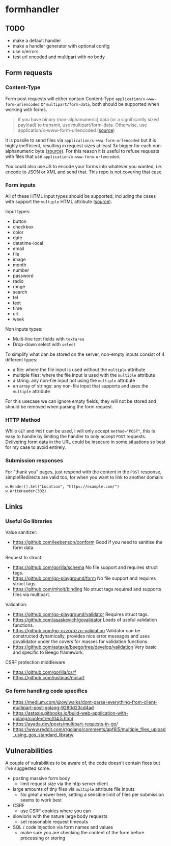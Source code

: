 # formhandler

## TODO

- make a default handler
- make a handler generator with optional config
- use x/errors
- test url encoded and multipart with no body

## Form requests

### Content-Type

Form post requests will either contain Content-Type `application/x-www-form-urlencoded` or `multipart/form-data`, both should be supported when working with forms.

> if you have binary (non-alphanumeric) data (or a significantly sized payload) to transmit, use multipart/form-data. Otherwise, use application/x-www-form-urlencoded ([source](https://developer.mozilla.org/en-US/docs/Web/HTTP/Headers/Content-Type))

It is possile to send files via `application/x-www-form-urlencoded` but it is highly inefficient, resulting in request sizes at least 3x bigger for each non-alphanumeric byte ([source](https://stackoverflow.com/questions/4007969/application-x-www-form-urlencoded-or-multipart-form-data)).
For this reason it is useful to refuse requests with files that use `application/x-www-form-urlencoded`.

You could also use JS to encode your forms into whatever you wanted, i.e. encode to JSON or XML and send that.
This repo is not covering that case.

### Form inputs

All of these HTML input types should be supported, including the cases with support the `multiple` HTML attribute ([source](https://developer.mozilla.org/en-US/docs/Web/HTML/Element/input)).

Input types:

- button
- checkbox
- color
- date
- datetime-local
- email
- file
- image
- month
- number
- password
- radio
- range
- search
- tel
- text
- time
- url
- week

Non inputs types:

- Multi-line text fields with `textarea`
- Drop-down select with `select`

To simplify what can be stored on the server, non-empty inputs consist of 4 different types:

- a file: where the file input is used without the `multiple` attribute
- multiple files: where the file input is used with the `multiple` attribute
- a string: any non-file input not using the `multiple` attribute
- an array of strings: any non-file input that supports and uses the `multiple` attribute

For this usecase we can ignore empty fields, they will not be stored and should be removed when parsing the form request.

### HTTP Method

While `GET` and `POST` can be used, I will only accept `method="POST"`, this is easy to handle by limiting the handler to only accept `POST` requests. Delivering form data in the URL could be insecure in some situations so best for my case to avoid entirely.

### Submission responses

For "thank you" pages, just respond with the content in the `POST` response, simple!Redirects are valid too, for when you want to link to another domain:

    w.Header().Set("Location", "https://example.com/")
    w.WriteHeader(302)

## Links

### Useful Go libraries

Value sanitizer:

- <https://github.com/leebenson/conform> Good if you need to sanitise the form data.

Request to struct:

- <https://github.com/gorilla/schema> No file support and requires struct tags.
- <https://github.com/go-playground/form> No file support and requires struct tags.
- <https://github.com/mholt/binding> No struct tags required and supports files via multipart.

Validation:

- <https://github.com/go-playground/validator> Requires struct tags.
- <https://github.com/asaskevich/govalidator> Loads of useful validation functions.
- <https://github.com/go-ozzo/ozzo-validation> Validator can be constructed dynamically, provides nice error messages and uses govalidator under the covers for masses for validation functions.
- <https://github.com/astaxie/beego/tree/develop/validation> Very basic and specific to Beego framework.

CSRF protection middleware

- <https://github.com/gorilla/csrf>
- <https://github.com/justinas/nosurf>

### Go form handling code specifics

- <https://medium.com/@owlwalks/dont-parse-everything-from-client-multipart-post-golang-9280d23cd4ad>
- <https://astaxie.gitbooks.io/build-web-application-with-golang/content/en/04.5.html>
- <https://ayada.dev/posts/multipart-requests-in-go/>
- <https://www.reddit.com/r/golang/comments/apf6l5/multiple_files_upload_using_gos_standard_library/>

## Vulnerabilities

A couple of vulrabilities to be aware of, the code doesn't contain fixes but I've suggested some.

- posting massive form body
  - limit request size via the http server client
- large amounts of tiny files via `multiple` attribute file inputs
  - No great answer here, setting a sensible limit of files per submission seems to work best
- CSRF
  - use CSRF cookies where you can
- slowloris with the nature large body requests
  - set reasonable request timeouts
- SQL / code injection via form names and values
  - make sure you are checking the content of the form before processing or storing
